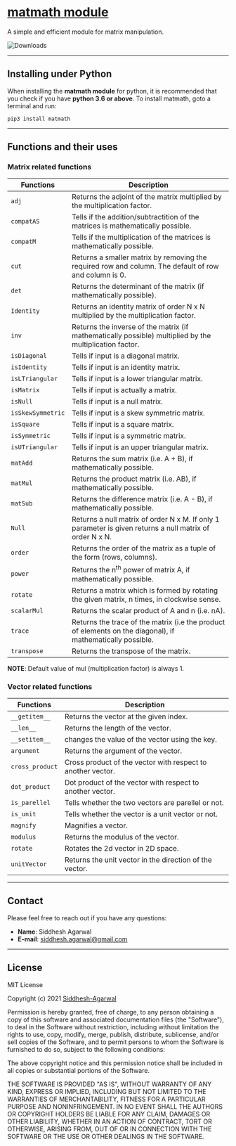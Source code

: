 # [matmath module](https://github.com/Siddhesh-Agarwal/matmath)

A simple and efficient module for matrix manipulation.

![Downloads](https://static.pepy.tech/personalized-badge/matmath?period=total&units=international_system&left_color=lightgrey&right_color=green&left_text=Downloads)
___________________________________________________________________________

## Installing under Python

When installing the **matmath module** for python, it is recommended that you check if you have **python 3.6 or above**.
To install matmath, goto a terminal and run:

    pip3 install matmath
___________________________________________________________________________

## Functions and their uses

### Matrix related functions

| Functions         | Description                                                                                                |
| ----------------- | ---------------------------------------------------------------------------------------------------------- |
| `adj`             | Returns the adjoint of the matrix multiplied by the multiplication factor.                                 |
| `compatAS`        | Tells if the addition/subtractition of the matrices is mathematically possible.                            |
| `compatM`         | Tells if the multiplication of the matrices is mathematically possible.                                    |
| `cut`             | Returns a smaller matrix by removing the required row and column. The default of row and column is 0.      |
| `det`             | Returns the determinant of the matrix (if mathematically possible).                                        |
| `Identity`        | Returns an identity matrix of order N x N multiplied by the multiplication factor.                         |
| `inv`             | Returns the inverse of the matrix (if mathematically possible) multiplied by the multiplication factor.    |
| `isDiagonal`      | Tells if input is a diagonal matrix.                                                                       |
| `isIdentity`      | Tells if input is an identity matrix.                                                                      |
| `isLTriangular`   | Tells if input is a lower triangular matrix.                                                               |
| `isMatrix`        | Tells if input is actually a matrix.                                                                       |
| `isNull`          | Tells if input is a null matrix.                                                                           |
| `isSkewSymmetric` | Tells if input is a skew symmetric matrix.                                                                 |
| `isSquare`        | Tells if input is a square matrix.                                                                         |
| `isSymmetric`     | Tells if input is a symmetric matrix.                                                                      |
| `isUTriangular`   | Tells if input is an upper triangular matrix.                                                              |
| `matAdd`          | Returns the sum matrix (i.e. A + B), if mathematically possible.                                           |
| `matMul`          | Returns the product matrix (i.e. AB), if mathematically possible.                                          |
| `matSub`          | Returns the difference matrix (i.e. A - B), if mathematically possible.                                    |
| `Null`            | Returns a null matrix of order N x M. If only 1 parameter is given returns a null matrix of order N x N.   |
| `order`           | Returns the order of the matrix as a tuple of the form (rows, columns).                                    |
| `power`           | Returns the n<sup>th</sup> power of matrix A, if mathematically possible.                                  |
| `rotate`          | Returns a matrix which is formed by rotating the given matrix, n times, in clockwise sense.                |
| `scalarMul`       | Returns the scalar product of A and n (i.e. nA).                                                           |
| `trace`           | Returns the trace of the matrix (i.e the product of elements on the diagonal), if mathematically possible. |
| `transpose`       | Returns the transpose of the matrix.                                                                       |

**NOTE**: Default value of mul (multiplication factor) is always 1.

### Vector related functions

| Functions       | Description                                                 |
| --------------- | ----------------------------------------------------------- |
| `__getitem__`   | Returns the vector at the given index.                      |
| `__len__`       | Returns the length of the vector.                           |
| `__setitem__`   | changes the value of the vector using the key.              |
| `argument`      | Returns the argument of the vector.                         |
| `cross_product` | Cross product of the vector with respect to another vector. |
| `dot_product`   | Dot product of the vector with respect to another vector.   |
| `is_parellel`   | Tells whether the two vectors are parellel or not.          |
| `is_unit`       | Tells whether the vector is a unit vector or not.           |
| `magnify`       | Magnifies a vector.                                         |
| `modulus`       | Returns the modulus of the vector.                          |
| `rotate`        | Rotates the 2d vector in 2D space.                          |
| `unitVector`    | Returns the unit vector in the direction of the vector.     |
___________________________________________________________________________

## Contact

Please feel free to reach out if you have any questions:

- **Name**: Siddhesh Agarwal
- **E-mail**: siddhesh.agarwal@gmail.com

___________________________________________________________________________

## License

MIT License

Copyright (c) 2021 [Siddhesh-Agarwal](https://www.github.com/Siddhesh-Agarwal)

Permission is hereby granted, free of charge, to any person obtaining a copy
of this software and associated documentation files (the "Software"), to deal
in the Software without restriction, including without limitation the rights
to use, copy, modify, merge, publish, distribute, sublicense, and/or sell
copies of the Software, and to permit persons to whom the Software is
furnished to do so, subject to the following conditions:

The above copyright notice and this permission notice shall be included in all
copies or substantial portions of the Software.

THE SOFTWARE IS PROVIDED "AS IS", WITHOUT WARRANTY OF ANY KIND, EXPRESS OR
IMPLIED, INCLUDING BUT NOT LIMITED TO THE WARRANTIES OF MERCHANTABILITY,
FITNESS FOR A PARTICULAR PURPOSE AND NONINFRINGEMENT. IN NO EVENT SHALL THE
AUTHORS OR COPYRIGHT HOLDERS BE LIABLE FOR ANY CLAIM, DAMAGES OR OTHER
LIABILITY, WHETHER IN AN ACTION OF CONTRACT, TORT OR OTHERWISE, ARISING FROM,
OUT OF OR IN CONNECTION WITH THE SOFTWARE OR THE USE OR OTHER DEALINGS IN THE
SOFTWARE.
